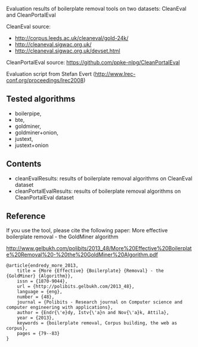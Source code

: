 Evaluation results of boilerplate removal tools on two datasets: CleanEval and CleanPortalEval

CleanEval source: 
- http://corpus.leeds.ac.uk/cleaneval/gold-24k/ 
- http://cleaneval.sigwac.org.uk/
- http://cleaneval.sigwac.org.uk/devset.html


CleanPortalEval source: 
https://github.com/ppke-nlpg/CleanPortalEval

Evaluation script from Stefan Evert (http://www.lrec-conf.org/proceedings/lrec2008)


## Tested algorithms
- boilerpipe,
- bte,
- goldminer,
- goldminer+onion,
- justext,
- justext+onion


## Contents

- cleanEvalResults: results of boilerplate removal algorithms on CleanEval dataset 
- cleanPortalEvalResults: results of boilerplate removal algorithms on CleanPortalEval dataset 

## Reference

If you use the tool, please cite the following paper:
More effective boilerplate removal - the GoldMiner algorithm

http://www.gelbukh.com/polibits/2013_48/More%20Effective%20Boilerplate%20Removal%20-%20the%20GoldMiner%20Algorithm.pdf


```
@article{endredy_more_2013,
	title = {More {Effective} {Boilerplate} {Removal} - the {GoldMiner} {Algorithm}},
	issn = {1870-9044},
	url = {http://polibits.gelbukh.com/2013_48},
	language = {eng},
	number = {48},
	journal = {Polibits - Research journal on Computer science and computer engineering with applications},
	author = {Endr{\'e}dy, Istv{\'a}n and Nov{\'a}k, Attila},
	year = {2013},
	keywords = {boilerplate removal, Corpus building, the web as corpus},
	pages = {79--83}
}
```
